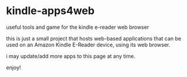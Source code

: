 # kindle-apps4web
useful tools and game for the kindle e-reader web browser

this is just a small project that hosts web-based applications that can be used on an Amazon Kindle E-Reader device, using its web browser.

i may update/add more apps to this page at any time. 

enjoy!

